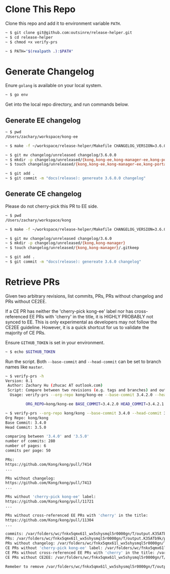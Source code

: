 # Clone This Repo

Clone this repo and add it to environment variable `PATH`.

```bash
~ $ git clone git@github.com:outsinre/release-helper.git
~ $ cd release-helper
~ $ chmod +x verify-prs

~ $ PATH="$(realpath .):$PATH"
```

# Generate Changelog

Enure `golang` is available on your local system.

```bash
~ $ go env
```

Get into the local repo directory, and run commands below.

## Generate EE changelog

```bash
~ $ pwd
/Users/zachary/workspace/kong-ee

~ $ make -f ~/workspace/release-helper/Makefile CHANGELOG_VERSION=3.6.0.0 generate-ee

~ $ git mv changelog/unreleased changelog/3.6.0.0
~ $ mkdir -p changelog/unreleased/{kong,kong-ee,kong-manager-ee,kong-portal}
~ $ touch changelog/unreleased/{kong,kong-ee,kong-manager-ee,kong-portal}/.gitkeep

~ $ git add .
~ $ git commit -m "docs(release): genereate 3.6.0.0 changelog"
```

## Generate CE changelog

Please do not cherry-pick this PR to EE side.

```bash
~ $ pwd
/Users/zachary/workspace/kong

~ $ make -f ~/workspace/release-helper/Makefile CHANGELOG_VERSION=3.6.0 generate-ce

~ $ git mv changelog/unreleased changelog/3.6.0
~ $ mkdir -p changelog/unreleased/{kong,kong-manager}
~ $ touch changelog/unreleased/{kong,kong-manager}/.gitkeep

~ $ git add .
~ $ git commit -m "docs(release): genereate 3.6.0 changelog"
```

# Retrieve PRs

Given two arbitrary revisions, list commits, PRs, PRs without changelog and PRs without CE2EE.

If a CE PR has neither the 'cherry-pick kong-ee' label nor has cross-referenced EE PRs with 'cherry'
in the title, it is HIGHLY PROBABLY not synced to EE. This is only experimental as developers may not
follow the CE2EE guideline. However, it is a quick shortcut for us to validate the majority of CE PRs.

Ensure `GITHUB_TOKEN` is set in your environment.

```bash
~ $ echo $GITHUB_TOKEN
```

Run the script. Both `--base-commit` and `--head-commit` can be set to branch names like `master`.

```bash
~ $ verify-prs -h
Version: 0.1
 Author: Zachary Hu (zhucac AT outlook.com)
 Script: Compare between two revisions (e.g. tags and branches) and output commits, PRs, PRs without changelog and PRs without CE2EE (experimental).
  Usage: verify-prs --org-repo kong/kong-ee --base-commit 3.4.2.0 --head-commit 3.4.2.1 [-v]

         ORG_REPO=kong/kong-ee BASE_COMMIT=3.4.2.0 HEAD_COMMIT=3.4.2.1 verify-prs

~ $ verify-prs --org-repo kong/kong --base-commit 3.4.0 --head-commit 3.5.0
Org Repo: kong/kong
Base Commit: 3.4.0
Head Commit: 3.5.0

comparing between '3.4.0' and '3.5.0'
number of commits: 280
number of pages: 6
commits per page: 50

PRs:
https://github.com/Kong/kong/pull/7414
...

PRs without changelog:
https://github.com/Kong/kong/pull/7413
...

PRs without 'cherry-pick kong-ee' label:
https://github.com/Kong/kong/pull/11721
...

PRs without cross-referenced EE PRs with 'cherry' in the title:
https://github.com/Kong/kong/pull/11304
...

commits: /var/folders/wc/fnkx5qmx61l_wx5shysmql5r0000gn/T/output.K35ATb9k/commits.txt
PRs: /var/folders/wc/fnkx5qmx61l_wx5shysmql5r0000gn/T/output.K35ATb9k/prs.txt
PRs without changelog: /var/folders/wc/fnkx5qmx61l_wx5shysmql5r0000gn/T/output.K35ATb9k/prs_no_changelog.txt.txt
CE PRs without 'cherry-pick kong-ee' label: /var/folders/wc/fnkx5qmx61l_wx5shysmql5r0000gn/T/output.K35ATb9k/prs_no_cherrypick_label.txt
CE PRs without cross-referenced EE PRs with 'cherry' in the title: /var/folders/wc/fnkx5qmx61l_wx5shysmql5r0000gn/T/output.K35ATb9k/prs_no_cross_reference.txt
CE PRs without CE2EE: /var/folders/wc/fnkx5qmx61l_wx5shysmql5r0000gn/T/output.K35ATb9k/prs_no_ce2ee.txt

Remeber to remove /var/folders/wc/fnkx5qmx61l_wx5shysmql5r0000gn/T/output.K35ATb9k
```
